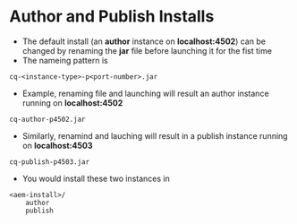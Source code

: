# Author and Publish Installs
* The default install (an **author** instance on **localhost:4502**) can be changed by renaming the **jar** file before launching it for the fist time
* The nameing pattern is
```
cq-<instance-type>-p<port-number>.jar
```
* Example, renaming file and launching will result an author instance running on **localhost:4502**
```
cq-author-p4502.jar
```
* Similarly, renamind and lauching will result in a publish instance running on **localhost:4503**
```
cq-publish-p4503.jar
```
* You would install these two instances in
```
<aem-install>/
	author
	publish
```